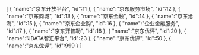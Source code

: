 [
	{
		"name":"京东开放平台",
		"id":11
	},
	{
		"name":"京东服务市场",
		"id":12
	},
	{
		"name":"京东商城",
		"id":13
	},
	{
		"name":"京东金融",
		"id":14
	},
	{
		"name":"京东沧海",
		"id":15
	},
	{
		"name":"京东企业购",
		"id":16
	},
	{
		"name":"企业金融服务",
		"id":17
	},
	{
		"name":"京东开普勒",
		"id":18
	},
	{
		"name":"京东优评",
		"id":20
	},
	{
		"name":"JDATA智汇平台",
		"id":23
	},
	{
		"name":"京东优评",
		"id":50
	},
	{
		"name":"京东优评",
		"id":999
	}
]